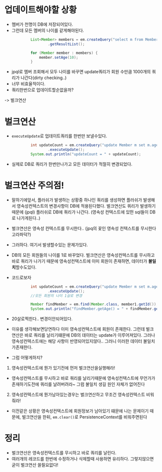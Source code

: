 # 업데이트해야할 상황

- 멤버가 천명이 DB에 저장되어있다.
- 그런데 모든 멤버의 나이를 같게해야된다.

```java
            List<Member> members = em.createQuery("select m from Member m", Member.class)
                    .getResultList();

            for (Member member : members) {
                member.setAge(10);
            }
```

- jpql로 멤버 조회해서 모두 나이를 바꾸면 update쿼리가 회원 수만큼 1000개의 쿼리가 나간다(dirty checking..)
- 너무 비효율적이다.
- 쿼리한번으로 업데이트할순없을까?

-> 벌크연산

# 벌크연산

- `executeUpdate`로 업데이트쿼리를 한번만 보낼수있다.

```java
            int updateCount = em.createQuery("update Member m set m.age = 10")
                    .executeUpdate();
            System.out.println("updateCount = " + updateCount);

```

- 실제로 DB로 쿼리가 한번만나가고 모든 데이터가 적절히 변경되었다.

# 벌크연산 주의점!

- 말하기에앞서, 플러쉬가 발생하는 상황중 하나인 쿼리를 생성하면 플러쉬가 발생해서 영속성컨텍스트의 변경사항이 DB에 적용된다했다. 벌크연산도 쿼리가 발생하기때문에 (jpql) 플러쉬로 DB에 쿼리가 나간다. (영속성 컨텍스트에 있떤 sql들이 DB로 나가게된다..)

- 벌크연산은 영속성 컨텍스트를 무시한다.. (jpq의 꽃인 영속성 컨텍스트를 무시한다고라파덕?)

- 그러하다. 여기서 발생할수있는 문제가있다.
- DB의 모든 회원들의 나이를 1로 바꾸었다. 벌크연산은 영속성컨텍스트를 무시하고 바로 쿼리가 나가기 때문에 영속성컨텍스트에 이미 회원이 존재하면, 데이터가 **불일치**할수도있다.

- 코드로보자

```java
            int updateCount = em.createQuery("update Member m set m.age = 1")
                    .executeUpdate();
            //모든 회원의 나이 1살로 변경

            Member findMember = em.find(Member.class, member1.getId());
            System.out.println("findMember.getAge() = " + findMember.getAge());

```

- 20살로찍힌다.. 변경이안되어있다.
- 이유를 생각해보면당연하다 이미 영속성컨텍스트에 회원이 존재한다. 그런데 벌크연산은 바로 쿼리를 날리기떄문에 DB의 데이터는 update가 이루어져있다. 그러나 영속성컨텍스트에는 해당 사항이 반영되어있지않다.. 그러니 이러한 데이터 불일치가존재한다.

- 그럼 어떻게하지?

1. 영속성컨텍스트에 뭔가 있기전에 먼저 벌크연산을실행해라!

- 영속성컨텍스트를 무시하고 바로 쿼리를 날리기때문에 영속성컨텍스트에 무언가가 존재하기도전에 쿼리를 날려버려라~ 그럼 불일치 생길 원인 자체가 없어진다

2. 영속성컨텍스트에 뭔가남아있는경우는 벌크연산하고 무조건 영속성컨텍스트 비워줘라!

- 이전같은 상황은 영속성컨텍스트에 회원정보가 남아있기 떄문에 나는 문제이기 때문에, 벌크연산을 한뒤, `em.clear()`로 PersistenceContext를 비워주면된다

# 정리

- 벌크연산은 영속성컨텍스트를 무시하고 바로 쿼리를 날린다.
- 여러개의 레코드를 한번에 수정하거나 삭제할때 사용하면 유리하다. 그렇지않으면 굳이 벌크연산 쓸필요없다!
